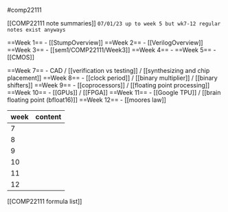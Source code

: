 #comp22111

[[COMP22111 note summaries]] `07/01/23 up to week 5 but wk7-12 regular notes exist anyways`

==Week 1== - [[StumpOverview]]
==Week 2== - [[VerilogOverview]]
==Week 3== - [[sem1/COMP22111/Week3]]
==Week 4== - 
==Week 5== - [[CMOS]]

==Week 7== - CAD / [[verification vs testing]] / [[synthesizing and chip placement]]
==Week 8== - [[clock period]] / [[binary multiplier]] / [[binary shifters]]
==Week 9== - [[coprocessors]] / [[floating point processing]] 
==Week 10== - [[GPUs]] / [[FPGA]]
==Week 11== - [[Google TPU]] / [[brain floating point (bfloat16)]]
==Week 12== - [[moores law]]


| week | content |
| ---- | ------- |
| 7    |         |
| 8    |         |
| 9    |         |
| 10   |         |
| 11   |         |
| 12     |         |

[[COMP22111 formula list]]